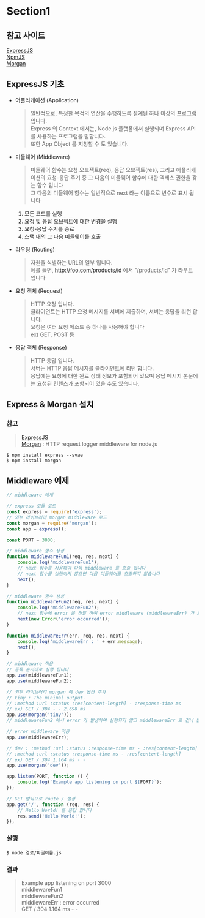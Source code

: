 Section1
==

[Morgan]: https://www.npmjs.com/package/morgan

[ExpressJS]: https://expressjs.com/ko/

참고 사이트
--

[ExpressJS][ExpressJS] \
[NpmJS](https://www.npmjs.com/) \
[Morgan][Morgan]

ExpressJS 기초
--

- 어플리케이션 (Application)
  > 일반적으로, 특정한 목적의 연산을 수행하도록 설계된 하나 이상의 프로그램 입니다.\
  > Express 의 Context 에서는, Node.js 플랫폼에서 실행되며 Express API 를 사용하는 프로그램을 말합니다.\
  > 또한 App Object 를 지칭할 수 도 있습니다.

- 미들웨어 (Middleware)
  > 미들웨어 함수는 요청 오브젝트(req), 응답 오브젝트(res), 그리고 애플리케이션의 요청-응답 주기 중 그 다음의 미들웨어 함수에 대한 엑세스 권한을 갖는 함수 입니다\
  > 그 다음의 미들웨어 함수는 일반적으로 next 라는 이름으로 변수로 표시 됩니다

    1. 모든 코드를 실행
    2. 요청 및 응답 오브젝트에 대한 변경을 실행
    3. 요청-응답 주기를 종료
    4. 스택 내의 그 다음 미들웨어를 호출


- 라우팅 (Routing)
  > 자원을 식별하는 URL의 일부 입니다.\
  > 예를 들면, http://foo.com/products/id 에서 "/products/id" 가 라우트 입니다

- 요청 객체 (Request)
  > HTTP 요청 입니다.\
  > 클라이언트는 HTTP 요청 메시지를 서버에 제출하며, 서버는 응답을 리턴 합니다.\
  > 요청은 여러 요청 메소드 중 하나를 사용해야 합니다\
  > ex) GET, POST 등

- 응답 객체 (Response)
  > HTTP 응답 입니다.\
  > 서버는 HTTP 응답 메시지를 클라이언트에 리턴 합니다.\
  > 응답에는 요청에 대한 완료 상태 정보가 포함되어 있으며 응답 메시지 본문에는 요청된 컨텐츠가 포함되어 있을 수도 있습니다.

Express & Morgan 설치
--

### 참고

> [ExpressJS][ExpressJS] \
> [Morgan][Morgan] : HTTP request logger middleware for node.js

```shell
$ npm install express --svae
$ npm install morgan
```

Middleware 예제
--

```javascript
// middleware 몌제

// express 모듈 로드
const express = require('express');
// 외부 라이브러리 morgan middleware 로드
const morgan = require('morgan');
const app = express();

const PORT = 3000;

// middleware 함수 생성
function middlewareFun1(req, res, next) {
    console.log('middlewareFun1');
    // next 함수를 사용해야 다음 middleware 를 호출 합니다
    // next 함수를 실행하지 않으면 다음 미들웨어를 호출하지 않습니다
    next();
}

// middleware 함수 생성
function middlewareFun2(req, res, next) {
    console.log('middlewareFun2');
    // next 함수에 error 을 전달 하여 error middleware (middlewareErr) 가 호출되도록 합니다
    next(new Error('error occurred'));
}

function middlewareErr(err, req, res, next) {
    console.log('middlewareErr : ' + err.message);
    next();
}

// middleware 적용
// 등록 순서대로 실행 됩니다
app.use(middlewareFun1);
app.use(middlewareFun2);

// 외부 라이브러리 morgan 에 dev 옵션 추가
// tiny : The minimal output.
// :method :url :status :res[content-length] - :response-time ms
// ex) GET / 304 - - 2.698 ms
app.use(morgan('tiny'));
// middlewareFun2 에서 error 가 발생하여 실행되지 않고 middlewareErr 로 건너 뜁니다

// error middleware 적용
app.use(middlewareErr);

// dev : :method :url :status :response-time ms - :res[content-length]
// :method :url :status :response-time ms - :res[content-length]
// ex) GET / 304 1.164 ms - -
app.use(morgan('dev'));

app.listen(PORT, function () {
    console.log(`Example app listening on port ${PORT}`);
});

// GET 방식으로 route / 설정
app.get('/', function (req, res) {
    // Hello World! 를 응답 합니다
    res.send('Hello World!');
});
```

### 실행

```shell
$ node 경로/파일이름.js
```

### 결과

> Example app listening on port 3000\
> middlewareFun1\
> middlewareFun2\
> middlewareErr : error occurred\
> GET / 304 1.164 ms - -
